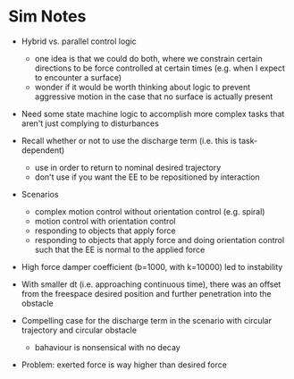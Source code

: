 # Sim Notes

* Hybrid vs. parallel control logic
  - one idea is that we could do both, where we constrain certain directions to
    be force controlled at certain times (e.g. when I expect to encounter a
    surface)
  - wonder if it would be worth thinking about logic to prevent aggressive
    motion in the case that no surface is actually present
* Need some state machine logic to accomplish more complex tasks that aren't
  just complying to disturbances

* Recall whether or not to use the discharge term (i.e. this is task-dependent)
  - use in order to return to nominal desired trajectory
  - don't use if you want the EE to be repositioned by interaction

* Scenarios
  - complex motion control without orientation control (e.g. spiral)
  - motion control with orientation control
  - responding to objects that apply force
  - responding to objects that apply force and doing orientation control such
    that the EE is normal to the applied force

* High force damper coefficient (b=1000, with k=10000) led to instability
* With smaller dt (i.e. approaching continuous time), there was an offset from
  the freespace desired position and further penetration into the obstacle
* Compelling case for the discharge term in the scenario with circular
  trajectory and circular obstacle
  - bahaviour is nonsensical with no decay

* Problem: exerted force is way higher than desired force
